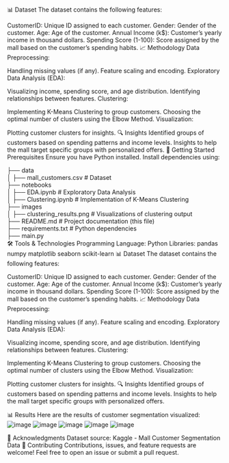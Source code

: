
📊 Dataset
The dataset contains the following features:

CustomerID: Unique ID assigned to each customer.
Gender: Gender of the customer.
Age: Age of the customer.
Annual Income (k$): Customer’s yearly income in thousand dollars.
Spending Score (1-100): Score assigned by the mall based on the customer’s spending habits.
📈 Methodology
Data Preprocessing:

Handling missing values (if any).
Feature scaling and encoding.
Exploratory Data Analysis (EDA):

Visualizing income, spending score, and age distribution.
Identifying relationships between features.
Clustering:

Implementing K-Means Clustering to group customers.
Choosing the optimal number of clusters using the Elbow Method.
Visualization:

Plotting customer clusters for insights.
🔍 Insights
Identified groups of customers based on spending patterns and income levels.
Insights to help the mall target specific groups with personalized offers.
🚀 Getting Started
Prerequisites
Ensure you have Python installed. Install dependencies using:

├── data  
│   ├── mall_customers.csv        # Dataset  
├── notebooks  
│   ├── EDA.ipynb                 # Exploratory Data Analysis  
│   ├── Clustering.ipynb          # Implementation of K-Means Clustering  
├── images  
│   ├── clustering_results.png    # Visualizations of clustering output  
├── README.md                     # Project documentation (this file)  
├── requirements.txt              # Python dependencies  
├── main.py          
🛠️ Tools & Technologies
Programming Language: Python
Libraries:
pandas
numpy
matplotlib
seaborn
scikit-learn
📊 Dataset
The dataset contains the following features:

CustomerID: Unique ID assigned to each customer.
Gender: Gender of the customer.
Age: Age of the customer.
Annual Income (k$): Customer’s yearly income in thousand dollars.
Spending Score (1-100): Score assigned by the mall based on the customer’s spending habits.
📈 Methodology
Data Preprocessing:

Handling missing values (if any).
Feature scaling and encoding.
Exploratory Data Analysis (EDA):

Visualizing income, spending score, and age distribution.
Identifying relationships between features.
Clustering:

Implementing K-Means Clustering to group customers.
Choosing the optimal number of clusters using the Elbow Method.
Visualization:

Plotting customer clusters for insights.
🔍 Insights
Identified groups of customers based on spending patterns and income levels.
Insights to help the mall target specific groups with personalized offers.

📊 Results
Here are the results of customer segmentation visualized:
![image](https://github.com/user-attachments/assets/803edf4c-8c76-4d10-afde-61d0141a5d6e)
![image](https://github.com/user-attachments/assets/1cf9bf18-9035-434a-8a1e-5155a0e111c8)
![image](https://github.com/user-attachments/assets/acc8599f-d900-48f5-a6c8-21cd454d731c)
![image](https://github.com/user-attachments/assets/c6e07d2c-c41f-4691-a004-f218e5ccd596)
![image](https://github.com/user-attachments/assets/e70bbab6-fa00-414e-8aa9-42d3bfd020b2)






🙌 Acknowledgments
Dataset source: Kaggle - Mall Customer Segmentation Data
🤝 Contributing
Contributions, issues, and feature requests are welcome! Feel free to open an issue or submit a pull request.


